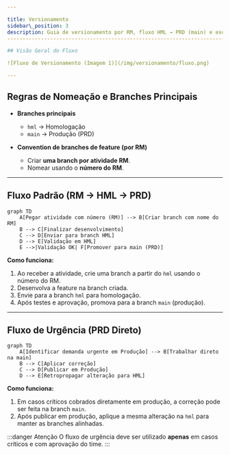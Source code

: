 ```yaml
---

title: Versionamento
sidebar\_position: 3
description: Guia de versionamento por RM, fluxo HML → PRD (main) e exceções para urgências.
--------------------------------------------------------------------------------------------

## Visão Geral do Fluxo

![Fluxo de Versionamento (Imagem 1)](/img/versionamento/fluxo.png)

---
```


## Regras de Nomeação e Branches Principais

* **Branches principais**

  * `hml` → Homologação
  * `main` → Produção (PRD)
* **Convention de branches de feature (por RM)**

  * Criar **uma branch por atividade RM**.
  * Nomear usando o **número do RM**.

---

## Fluxo Padrão (RM → HML → PRD)

```mermaid
graph TD
    A[Pegar atividade com número (RM)] --> B[Criar branch com nome do RM]
    B --> C[Finalizar desenvolvimento]
    C --> D[Enviar para branch HML]
    D --> E[Validação em HML]
    E -->|Validação OK| F[Promover para main (PRD)]
```

**Como funciona:**

1. Ao receber a atividade, crie uma branch a partir do `hml` usando o número do RM.
2. Desenvolva a feature na branch criada.
3. Envie para a branch `hml` para homologação.
4. Após testes e aprovação, promova para a branch `main` (produção).

---

## Fluxo de Urgência (PRD Direto)

```mermaid
graph TD
    A[Identificar demanda urgente em Produção] --> B[Trabalhar direto na main]
    B --> C[Aplicar correção]
    C --> D[Publicar em Produção]
    D --> E[Retropropagar alteração para HML]
```

**Como funciona:**

1. Em casos críticos cobrados diretamente em produção, a correção pode ser feita na branch `main`.
2. Após publicar em produção, aplique a mesma alteração na `hml` para manter as branches alinhadas.

\:::danger Atenção
O fluxo de urgência deve ser utilizado **apenas** em casos críticos e com aprovação do time.
\:::
